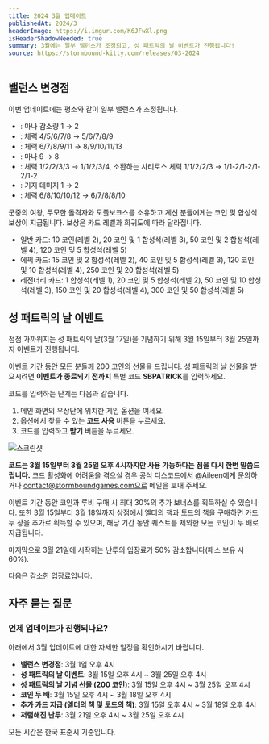 ```yaml
---
title: 2024 3월 업데이트
publishedAt: 2024/3
headerImage: https://i.imgur.com/K6JFwXl.png
isHeaderShadowNeeded: true
summary: 3월에는 일부 밸런스가 조정되고, 성 패트릭의 날 이벤트가 진행됩니다!
source: https://stormbound-kitty.com/releases/03-2024
---
```


<script>
    import BadgedHeader from "$components/BadgedHeader.svelte";
    import Old from "$components/Old.svelte";
    import New from "$components/New.svelte";
    import ImageBlock from "$components/ImageBlock.svelte";
    import FlexibleList from "$components/FlexibleList.svelte";
    import Icon from "$components/Icon.svelte";
    import Card from "$components/Card.svelte";
    import CardLink from "$components/CardLink.svelte";
    import Comment from "$components/Comment.svelte";
    import DiscountedBrawl from "$components/DiscountedBrawl.md";
</script>

## 밸런스 변경점
이번 업데이트에는 평소와 같이 일부 밸런스가 조정됩니다.

  - <CardLink target="주름진 장루원" />: 마나 감소량 <Old>1</Old> → <New type="buff">2</New>
  - <CardLink target="귀중한 우두머리" />: 체력 <Old>4/5/6/7/8</Old> → <New type="buff">5/6/7/8/9</New>
  - <CardLink target="수정방호자" />: 체력 <Old>6/7/8/9/11</Old> → <New type="buff">8/9/10/11/13</New>
  - <CardLink target="칠비어드" />: 마나 <Old>9</Old> → <New type="buff">8</New>
  - <CardLink target="도플보크스" />: 체력 <Old>1/2/2/3/3</Old> → 1/<New type="nerf">1</New>/2/3/<New type="buff">4</New>, 소환하는 사티로스 체력 <Old>1/1/2/2/3</Old> → 1/<New type="nerf">1-2/1-2/1-2/1-2</New>
  - <CardLink target="무모한 돌격자" />: 기지 데미지 <Old>1</Old> → <New type="nerf">2</New>
  - <CardLink target="군중의 여왕" />: 체력 <Old>6/8/10/10/12</Old> → <New type="nerf">6/7/8/8/10</New>

<Comment>

군중의 여왕, 무모한 돌격자와 도플보크스를 소유하고 계신 분들에게는 코인 및 합성석 보상이 지급됩니다. 보상은 카드 레벨과 희귀도에 따라 달라집니다.

  - <Icon type="common" /> 일반 카드: <Icon type="coin" /> 10 코인(레벨 2), <Icon type="coin" /> 20 코인 및 <Icon type="stone" /> 1 합성석(레벨 3), <Icon type="coin" /> 50 코인 및 <Icon type="stone" /> 2 합성석(레벨 4), <Icon type="coin" /> 120 코인 및 <Icon type="stone" /> 5 합성석(레벨 5)
  - <Icon type="epic" /> 에픽 카드: <Icon type="coin" /> 15 코인 및 <Icon type="stone" /> 2 합성석(레벨 2), <Icon type="coin" /> 40 코인 및 <Icon type="stone" /> 5 합성석(레벨 3), <Icon type="coin" /> 120 코인 및 <Icon type="stone" /> 10 합성석(레벨 4), <Icon type="coin" /> 250 코인 및 <Icon type="stone" /> 20 합성석(레벨 5)
  - <Icon type="legendary" /> 레전더리 카드: <Icon type="stone" /> 1 합성석(레벨 1), <Icon type="coin" /> 20 코인 및 <Icon type="stone" /> 5 합성석(레벨 2), <Icon type="coin" /> 50 코인 및 <Icon type="stone" /> 10 합성석(레벨 3), <Icon type="coin" /> 150 코인 및 <Icon type="stone" /> 20 합성석(레벨 4), <Icon type="coin" /> 300 코인 및 <Icon type="stone" /> 50 합성석(레벨 5)

</Comment>

## 성 패트릭의 날 이벤트
점점 가까워지는 성 패트릭의 날(3월 17일)을 기념하기 위해 3월 15일부터 3월 25일까지 이벤트가 진행됩니다.

이벤트 기간 동안 모든 분들께 200 코인의 선물을 드립니다. 성 패트릭의 날 선물을 받으시려면 **이벤트가 종료되기 전까지** 특별 코드 **SBPATRICK**를 입력하세요.

코드를 입력하는 단계는 다음과 같습니다.

1. 메인 화면의 우상단에 위치한 게임 옵션을 여세요.
2. 옵션에서 찾을 수 있는 **코드 사용** 버튼을 누르세요.
3. 코드를 입력하고 **받기** 버튼을 누르세요.

<FlexibleList allowOverflow>
    <img alt="스크린샷" src="https://cdn.sanity.io/images/5hlpazgd/production/782061675a637bde5a5f243153f99e49b82c64e1-1572x1080.png#landscape" />
</FlexibleList>

**코드는 3월 15일부터 3월 25일 오후 4시까지만 사용 가능하다는 점을 다시 한번 말씀드립니다.** 코드 활성화에 어려움을 겪으실 경우 공식 디스코드에서 @Aileen에게 문의하거나 contact@stormboundgames.com으로 메일을 보내 주세요.

이벤트 기간 동안 코인과 루비 구매 시 최대 30%의 추가 보너스를 획득하실 수 있습니다. 또한 3월 15일부터 3월 18일까지 상점에서 엘더의 책과 토드의 책을 구매하면 카드 두 장을 추가로 획득할 수 있으며, 해당 기간 동안 퀘스트를 제외한 모든 코인이 두 배로 지급됩니다.

마지막으로 3월 21일에 시작하는 난투의 입장료가 50% 감소합니다(패스 보유 시 60%).

다음은 감소한 입장료입니다.

<DiscountedBrawl />

## 자주 묻는 질문
### 언제 업데이트가 진행되나요?
아래에서 3월 업데이트에 대한 자세한 일정을 확인하시기 바랍니다.

  - **밸런스 변경점**: 3월 1일 오후 4시
  - **성 패트릭의 날 이벤트**: 3월 15일 오후 4시 ~ 3월 25일 오후 4시
  - **성 패트릭의 날 기념 선물 (200 코인)**: 3월 15일 오후 4시 ~ 3월 25일 오후 4시
  - **코인 두 배**: 3월 15일 오후 4시 ~ 3월 18일 오후 4시
  - **추가 카드 지급 (엘더의 책 및 토드의 책)**: 3월 15일 오후 4시 ~ 3월 18일 오후 4시
  - **저렴해진 난투**: 3월 21일 오후 4시 ~ 3월 25일 오후 4시

모든 시간은 한국 표준시 기준입니다.